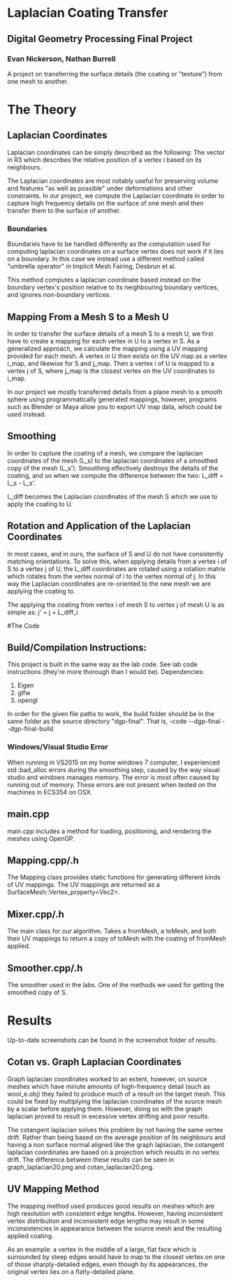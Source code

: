# Laplacian Coating Transfer
## Digital Geometry Processing Final Project
### Evan Nickerson, Nathan Burrell

A project on transferring the surface details (the coating or "texture") from one mesh to another.

# The Theory
## Laplacian Coordinates
Laplacian coordinates can be simply described as the following:
The vector in R3 which describes the relative position of a vertex i based on its neighbours.

The Laplacian coordinates are most notably useful for preserving volume and features "as well as possible" under deformations and other constraints. In our project, we compute the Laplacian coordinate in order to capture high frequency details on the surface of one mesh and then transfer them to the surface of another.

### Boundaries
Boundaries have to be handled differently as the computation used for computing laplacian coordinates on a surface vertex does not work if it lies on a boundary. In this case we instead use a different method called "umbrella operator" in Implicit Mesh Fairing, Desbrun et al.

This method computes a laplacian coordinate based instead on the boundary vertex's position relative to its neighbouring boundary vertices, and ignores non-boundary vertices.

## Mapping From a Mesh S to a Mesh U
In order to transfer the surface details of a mesh S to a mesh U, we first have to create a mapping for each vertex in U to a vertex in S. As a generalized approach, we calculate the mapping using a UV mapping provided for each mesh. A vertex in U then exists on the UV map as a vertex i\_map, and likewise for S and j\_map. Then a vertex i of U is mapped to a vertex j of S, where j\_map is the closest vertex on the UV coordinates to i\_map.

In our project we mostly transferred details from a plane mesh to a smooth sphere using programmatically generated mappings, however, programs such as Blender or Maya allow you to export UV map data, which could be used instead.

## Smoothing
In order to capture the coating of a mesh, we compare the laplacian coordinates of the mesh (L\_s) to the laplacian coordinates of a smoothed copy of the mesh (L\_s'). Smoothing effectively destroys the details of the coating, and so when we compute the difference between the two:
L\_diff = L\_s - L\_s'.

L\_diff becomes the Laplacian coordinates of the mesh S which we use to apply the coating to U.

## Rotation and Application of the Laplacian Coordinates
In most cases, and in ours, the surface of S and U do not have consistently matching orientations. To solve this, when applying details from a vertex i of S to a vertex j of U, the L\_diff coordinates are rotated using a rotation matrix which rotates from the vertex normal of i to the vertex normal of j. In this way the Laplacian coordinates are re-oriented to the new mesh we are applying the coating to.

The applying the coating from vertex i of mesh S to vertex j of mesh U is as simple as:
j' = j + L\_diff_i

#The Code
## Build/Compilation Instructions:
This project is built in the same way as the lab code. See lab code instructions (they're more thorough than I would be).
Dependencies:
1. Eigen
2. glfw
3. opengl

In order for the given file paths to work, the build folder should be in the same folder as the source directory "dgp-final". That is,
-code
--dgp-final
--dgp-final-build

### Windows/Visual Studio Error
When running in VS2015 on my home windows 7 computer, I experienced std::bad_alloc errors during the smoothing step, caused by the way visual studio and windows manages memory. The error is most often caused by running out of memory. These errors are not present when tested on the machines in ECS354 on OSX.

## main.cpp
main.cpp includes a method for loading, positioning, and rendering the meshes using OpenGP.

## Mapping.cpp/.h
The Mapping class provides static functions for generating different kinds of UV mappings. The UV mappings are returned as a SurfaceMesh::Vertex_property<Vec2\>.

## Mixer.cpp/.h
The main class for our algorithm. Takes a fromMesh, a toMesh, and both their UV mappings to return a copy of toMesh with the coating of fromMesh applied.

## Smoother.cpp/.h
The smoother used in the labs. One of the methods we used for getting the smoothed copy of S.

# Results
Up-to-date screenshots can be found in the screenshot folder of results.

## Cotan vs. Graph Laplacian Coordinates
Graph laplacian coordinates worked to an extent, however, on source meshes which have minute amounts of high-frequency detail (such as wool_e.obj) they failed to produce much of a result on the target mesh. This could be fixed by multiplying the laplacian coordinates of the source mesh by a scalar before applying them. However, doing so with the graph laplacian proved to result in excessive vertex drifting and poor results.

The cotangent laplacian solves this problem by not having the same vertex drift. Rather than being based on the average position of its neighbours and having a non surface normal aligned like the graph laplacian, the cotangent laplacian coordinates are based on a projection which results in no vertex drift. The difference between these results can be seen in graph\_laplacian20.png and cotan\_laplacian20.png.

## UV Mapping Method
The mapping method used produces good results on meshes which are high resolution with consistent edge lengths. However, having inconsistent vertex distribution and inconsistent edge lengths may result in some inconsistencies in appearance between the source mesh and the resulting applied coating.

As an example: a vertex in the middle of a large, flat face which is surrounded by steep edges would have to map to the closest vertex on one of those sharply-detailed edges, even though by its appearances, the original vertex lies on a flatly-detailed plane.